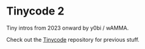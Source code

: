 Tinycode 2
==========
Tiny intros from 2023 onward by y0bi / wAMMA.

Check out the [Tinycode](https://github.com/mjvesa/Tinycode) repository for previous stuff.
